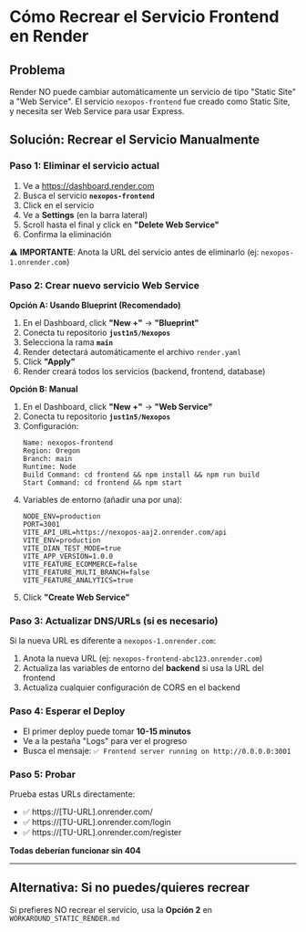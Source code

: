 # Cómo Recrear el Servicio Frontend en Render

## Problema
Render NO puede cambiar automáticamente un servicio de tipo "Static Site" a "Web Service".
El servicio `nexopos-frontend` fue creado como Static Site, y necesita ser Web Service para usar Express.

## Solución: Recrear el Servicio Manualmente

### Paso 1: Eliminar el servicio actual

1. Ve a https://dashboard.render.com
2. Busca el servicio **`nexopos-frontend`**
3. Click en el servicio
4. Ve a **Settings** (en la barra lateral)
5. Scroll hasta el final y click en **"Delete Web Service"**
6. Confirma la eliminación

⚠️ **IMPORTANTE**: Anota la URL del servicio antes de eliminarlo (ej: `nexopos-1.onrender.com`)

### Paso 2: Crear nuevo servicio Web Service

**Opción A: Usando Blueprint (Recomendado)**

1. En el Dashboard, click **"New +"** → **"Blueprint"**
2. Conecta tu repositorio **`just1n5/Nexopos`**
3. Selecciona la rama **`main`**
4. Render detectará automáticamente el archivo `render.yaml`
5. Click **"Apply"**
6. Render creará todos los servicios (backend, frontend, database)

**Opción B: Manual**

1. En el Dashboard, click **"New +"** → **"Web Service"**
2. Conecta tu repositorio **`just1n5/Nexopos`**
3. Configuración:
   ```
   Name: nexopos-frontend
   Region: Oregon
   Branch: main
   Runtime: Node
   Build Command: cd frontend && npm install && npm run build
   Start Command: cd frontend && npm start
   ```
4. Variables de entorno (añadir una por una):
   ```
   NODE_ENV=production
   PORT=3001
   VITE_API_URL=https://nexopos-aaj2.onrender.com/api
   VITE_ENV=production
   VITE_DIAN_TEST_MODE=true
   VITE_APP_VERSION=1.0.0
   VITE_FEATURE_ECOMMERCE=false
   VITE_FEATURE_MULTI_BRANCH=false
   VITE_FEATURE_ANALYTICS=true
   ```
5. Click **"Create Web Service"**

### Paso 3: Actualizar DNS/URLs (si es necesario)

Si la nueva URL es diferente a `nexopos-1.onrender.com`:
1. Anota la nueva URL (ej: `nexopos-frontend-abc123.onrender.com`)
2. Actualiza las variables de entorno del **backend** si usa la URL del frontend
3. Actualiza cualquier configuración de CORS en el backend

### Paso 4: Esperar el Deploy

- El primer deploy puede tomar **10-15 minutos**
- Ve a la pestaña "Logs" para ver el progreso
- Busca el mensaje: `✅ Frontend server running on http://0.0.0.0:3001`

### Paso 5: Probar

Prueba estas URLs directamente:
- ✅ https://[TU-URL].onrender.com/
- ✅ https://[TU-URL].onrender.com/login
- ✅ https://[TU-URL].onrender.com/register

**Todas deberían funcionar sin 404**

---

## Alternativa: Si no puedes/quieres recrear

Si prefieres NO recrear el servicio, usa la **Opción 2** en `WORKAROUND_STATIC_RENDER.md`
